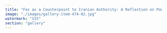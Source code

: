 ```yaml
---
title: "Fez as a Counterpoint to Iranian Authority: A Reflection on Power and Fluidity<br /><br />Fez, a city of knowledge, spirituality, and decentralized influence, offers a compelling contrast to the rigid authority of the Iranian regime. Its historical legacy serves as a model of fluid governance, where intellectual exchange and cultural openness thrived—an alternative to the centralized control that defines Iran today.<br /><br />1. Knowledge vs. Censorship<br />Fez flourished as a center of learning, home to Al Quaraouiyine, one of the oldest universities in the world. It embraced intellectual diversity, fostering dialogue and innovation. In contrast, Iran’s government imposes strict censorship, suppressing academic freedom and dissent. Fez’s history proves that knowledge, not repression, is the foundation of a resilient society.<br /><br />2. Spirituality vs. Theocratic Control<br />Fez was a hub of spiritual exploration, particularly through Sufism, which values personal reflection and harmony. Iran, however, enforces a rigid religious hierarchy, using faith as a tool for political control. Fez’s legacy demonstrates that spirituality thrives in openness, not coercion.<br /><br />3. Decentralization vs. Centralized Power<br />Fez prospered through fluid networks of trade and scholarship, allowing diverse voices to shape its evolution. Iran’s leadership, in contrast, maintains absolute control, silencing opposition and concentrating power. Fez’s model suggests that true stability comes from adaptability, not authoritarian rigidity.<br /><br />4. A Vision for the Future<br />Fez’s history offers a blueprint for transformation—where knowledge, spirituality, and decentralized governance create a harmonious and resilient society. If Iran embraced these principles, it could move beyond repression toward a future of intellectual and cultural renewal."
image: "./images/gallery-item-474-02.jpg"
watermark: "515"
section: "gallery"
---
```

